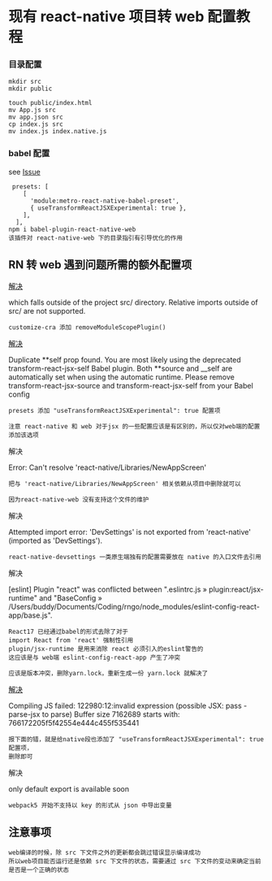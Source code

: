 # 现有 react-native 项目转 web 配置教程

### 目录配置

```
mkdir src
mkdir public

touch public/index.html
mv App.js src
mv app.json src
cp index.js src
mv index.js index.native.js
```

### babel 配置

see [Issue](https://github.com/nrwl/nx/issues/14407#issuecomment-1439327945)

```
 presets: [
    [
      'module:metro-react-native-babel-preset',
      { useTransformReactJSXExperimental: true },
    ],
  ],
npm i babel-plugin-react-native-web
该插件对 react-native-web 下的目录指引有引导优化的作用
```

## RN 转 web 遇到问题所需的额外配置项

[解决](https://stackoverflow.com/questions/44114436/the-create-react-app-imports-restriction-outside-of-src-directory)

which falls outside of the project src/ directory.
Relative imports outside of src/ are not supported.

```
customize-cra 添加 removeModuleScopePlugin()
```

[解决](https://github.com/nrwl/nx/issues/14407#issuecomment-1439327945)

Duplicate **self prop found. You are most likely using the deprecated transform-react-jsx-self Babel plugin. Both **source and \_\_self are automatically set when using the automatic runtime. Please remove transform-react-jsx-source and transform-react-jsx-self from your Babel config

```
presets 添加 "useTransformReactJSXExperimental": true 配置项

注意 react-native 和 web 对于jsx 的一些配置应该是有区别的，所以仅对web端的配置添加该选项
```

解决

Error: Can't resolve 'react-native/Libraries/NewAppScreen'

```
把与 'react-native/Libraries/NewAppScreen' 相关依赖从项目中删除就可以

因为react-native-web 没有支持这个文件的维护
```

解决

Attempted import error: 'DevSettings' is not exported from 'react-native' (imported as 'DevSettings').

```
react-native-devsettings 一类原生端独有的配置需要放在 native 的入口文件去引用
```

解决

[eslint] Plugin "react" was conflicted between ".eslintrc.js » plugin:react/jsx-runtime" and "BaseConfig » /Users/buddy/Documents/Coding/rngo/node_modules/eslint-config-react-app/base.js".

```
React17 已经通过babel的形式去除了对于
import React from 'react' 强制性引用
plugin/jsx-runtime 是用来消除 react 必须引入的eslint警告的
这应该是与 web端 eslint-config-react-app 产生了冲突

应该是版本冲突，删除yarn.lock，重新生成一份 yarn.lock 就解决了

```

[解决](https://github.com/facebook/create-react-app/issues/11825#issuecomment-1000454644)

Compiling JS failed: 122980:12:invalid expression (possible JSX: pass -parse-jsx to parse) Buffer size 7162689 starts with: 766172205f5f42554e444c455f535441

```
报下面的错，就是给native段也添加了 "useTransformReactJSXExperimental": true 配置项，
删除即可
```

解决

only default export is available soon

```
webpack5 开始不支持以 key 的形式从 json 中导出变量
```

## 注意事项

```
web编译的时候，除 src 下文件之外的更新都会跳过错误显示编译成功
所以web项目能否运行还是依赖 src 下文件的状态，需要通过 src 下文件的变动来确定当前是否是一个正确的状态
```
